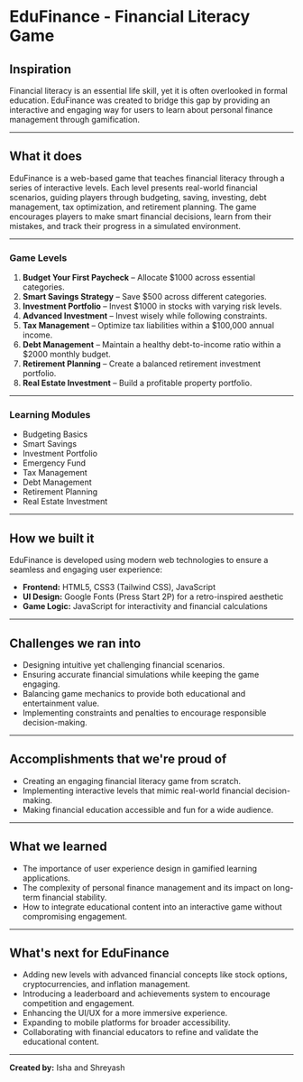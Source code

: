 # EduFinance - Financial Literacy Game

## Inspiration

Financial literacy is an essential life skill, yet it is often overlooked in formal education. EduFinance was created to bridge this gap by providing an interactive and engaging way for users to learn about personal finance management through gamification.

---

## What it does

EduFinance is a web-based game that teaches financial literacy through a series of interactive levels. Each level presents real-world financial scenarios, guiding players through budgeting, saving, investing, debt management, tax optimization, and retirement planning. The game encourages players to make smart financial decisions, learn from their mistakes, and track their progress in a simulated environment.

---

### Game Levels

1. **Budget Your First Paycheck** – Allocate $1000 across essential categories.
2. **Smart Savings Strategy** – Save $500 across different categories.
3. **Investment Portfolio** – Invest $1000 in stocks with varying risk levels.
4. **Advanced Investment** – Invest wisely while following constraints.
5. **Tax Management** – Optimize tax liabilities within a $100,000 annual income.
6. **Debt Management** – Maintain a healthy debt-to-income ratio within a $2000 monthly budget.
7. **Retirement Planning** – Create a balanced retirement investment portfolio.
8. **Real Estate Investment** – Build a profitable property portfolio.

---

### Learning Modules

- Budgeting Basics
- Smart Savings
- Investment Portfolio
- Emergency Fund
- Tax Management
- Debt Management
- Retirement Planning
- Real Estate Investment

---

## How we built it

EduFinance is developed using modern web technologies to ensure a seamless and engaging user experience:

- **Frontend:** HTML5, CSS3 (Tailwind CSS), JavaScript
- **UI Design:** Google Fonts (Press Start 2P) for a retro-inspired aesthetic
- **Game Logic:** JavaScript for interactivity and financial calculations

---

## Challenges we ran into

- Designing intuitive yet challenging financial scenarios.
- Ensuring accurate financial simulations while keeping the game engaging.
- Balancing game mechanics to provide both educational and entertainment value.
- Implementing constraints and penalties to encourage responsible decision-making.

---

## Accomplishments that we're proud of

- Creating an engaging financial literacy game from scratch.
- Implementing interactive levels that mimic real-world financial decision-making.
- Making financial education accessible and fun for a wide audience.

---

## What we learned

- The importance of user experience design in gamified learning applications.
- The complexity of personal finance management and its impact on long-term financial stability.
- How to integrate educational content into an interactive game without compromising engagement.

---

## What's next for EduFinance

- Adding new levels with advanced financial concepts like stock options, cryptocurrencies, and inflation management.
- Introducing a leaderboard and achievements system to encourage competition and engagement.
- Enhancing the UI/UX for a more immersive experience.
- Expanding to mobile platforms for broader accessibility.
- Collaborating with financial educators to refine and validate the educational content.

---

**Created by:** Isha and Shreyash
